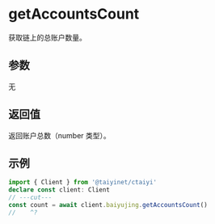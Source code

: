 # getAccountsCount

获取链上的总账户数量。

## 参数

无

## 返回值

返回账户总数（number 类型）。

## 示例

```ts twoslash
import { Client } from '@taiyinet/ctaiyi'
declare const client: Client
// ---cut---
const count = await client.baiyujing.getAccountsCount()
//    ^?
```
